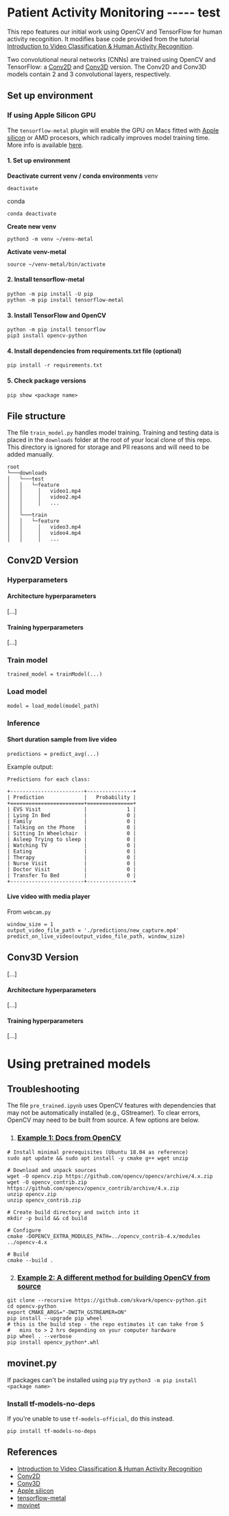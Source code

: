 # Patient Activity Monitoring ----- test
This repo features our initial work using OpenCV and TensorFlow for human activity recognition. It modifies base code provided from the tutorial [Introduction to Video Classification & Human Activity Recognition](https://learnopencv.com/introduction-to-video-classification-and-human-activity-recognition/). 

Two convolutional neural networks (CNNs) are trained using OpenCV and TensorFlow: a [Conv2D](https://www.tensorflow.org/api_docs/python/tf/keras/layers/Conv2D) and [Conv3D](https://www.tensorflow.org/api_docs/python/tf/keras/layers/Conv3D) version. The Conv2D and Conv3D models contain 2 and 3 convolutional layers, respectively.

## Set up environment

### If using Apple Silicon GPU
The `tensorflow-metal` plugin will enable the GPU on Macs fitted with [Apple silicon](https://support.apple.com/en-us/116943) or AMD procesors, which radically improves model training time. More info is available [here](https://pypi.org/project/tensorflow-metal/). 


#### 1. Set up environment 
**Deactivate current venv / conda environments**
venv
```console
deactivate
```

conda
```console
conda deactivate
```

**Create new venv**
```console
python3 -m venv ~/venv-metal  
```  

**Activate venv-metal**
```console
source ~/venv-metal/bin/activate  
```  

#### 2. Install tensorflow-metal

```console
python -m pip install -U pip  
python -m pip install tensorflow-metal
```

#### 3. Install TensorFlow and OpenCV
```
python -m pip install tensorflow
pip3 install opencv-python
```

#### 4. Install dependencies from requirements.txt file (optional)

```console
pip install -r requirements.txt
```

#### 5. Check package versions 

```console
pip show <package name>
```

## File structure
The file `train_model.py` handles model training. Training and testing data is placed in the `downloads` folder at the root of your local clone of this repo. This directory is ignored for storage and PII reasons and will need to be added manually.

```
root
└───downloads  
│   └───test
│   │   └─feature
│   │     │   video1.mp4
│   │     │   video2.mp4
│   │     │   ...
│   │
│   └───train
│   │   └─feature
│   │     │   video3.mp4
│   │     │   video4.mp4
│   │     │   ...
```

## Conv2D Version

### Hyperparameters

#### Architecture hyperparameters

[...]

#### Training hyperparameters

[...]


### Train model

```
trained_model = trainModel(...)
```

### Load model

```
model = load_model(model_path)
```

### Inference

#### Short duration sample from live video
```
predictions = predict_avg(...)
```
Example output: 
```
Predictions for each class:
 
+------------------------+---------------+
| Prediction             |   Probability |
+========================+===============+
| EVS Visit              |             1 |
| Lying In Bed           |             0 |
| Family                 |             0 |
| Talking on the Phone   |             0 |
| Sitting In Wheelchair  |             0 |
| Asleep Trying to sleep |             0 |
| Watching TV            |             0 |
| Eating                 |             0 |
| Therapy                |             0 |
| Nurse Visit            |             0 |
| Doctor Visit           |             0 |
| Transfer To Bed        |             0 |
+------------------------+---------------+
```

#### Live video with media player
From `webcam.py`
```
window_size = 1
output_video_file_path = './predictions/new_capture.mp4'  
predict_on_live_video(output_video_file_path, window_size)
```


## Conv3D Version
[...]

#### Architecture hyperparameters

[...]

#### Training hyperparameters

[...]

# Using pretrained models

## Troubleshooting
The file `pre_trained.ipynb` uses OpenCV features with dependencies that may not be automatically installed (e.g., GStreamer). To clear errors, OpenCV may need to be built from source. A few options are below.

1. ### [Example 1: Docs from OpenCV](https://docs.opencv.org/4.x/d7/d9f/tutorial_linux_install.html#tutorial_linux_install_quick_build_contrib)
```
# Install minimal prerequisites (Ubuntu 18.04 as reference)
sudo apt update && sudo apt install -y cmake g++ wget unzip
 
# Download and unpack sources
wget -O opencv.zip https://github.com/opencv/opencv/archive/4.x.zip
wget -O opencv_contrib.zip https://github.com/opencv/opencv_contrib/archive/4.x.zip
unzip opencv.zip
unzip opencv_contrib.zip
 
# Create build directory and switch into it
mkdir -p build && cd build
 
# Configure
cmake -DOPENCV_EXTRA_MODULES_PATH=../opencv_contrib-4.x/modules ../opencv-4.x
 
# Build
cmake --build .

```

2. ### [Example 2: A different method for building OpenCV from source](https://discuss.bluerobotics.com/t/opencv-python-with-gstreamer-backend/8842)
```
git clone --recursive https://github.com/skvark/opencv-python.git
cd opencv-python
export CMAKE_ARGS="-DWITH_GSTREAMER=ON"
pip install --upgrade pip wheel
# this is the build step - the repo estimates it can take from 5 
#   mins to > 2 hrs depending on your computer hardware
pip wheel . --verbose
pip install opencv_python*.whl
```

## movinet.py
If packages can't be installed using `pip` try `python3 -m pip install <package name>`

### Install tf-models-no-deps
If you're unable to use `tf-models-official`, do this instead.
```console
pip install tf-models-no-deps
```

## References
- [Introduction to Video Classification & Human Activity Recognition](https://learnopencv.com/introduction-to-video-classification-and-human-activity-recognition/)
- [Conv2D](https://www.tensorflow.org/api_docs/python/tf/keras/layers/Conv2D)
- [Conv3D](https://www.tensorflow.org/api_docs/python/tf/keras/layers/Conv3D)
- [Apple silicon](https://support.apple.com/en-us/116943)
- [tensorflow-metal](https://pypi.org/project/tensorflow-metal/)
- [movinet](https://www.tensorflow.org/hub/tutorials/movinet)
